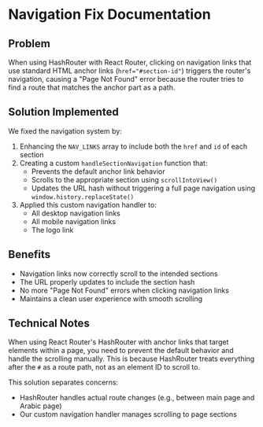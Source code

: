 # Navigation Fix Documentation

## Problem

When using HashRouter with React Router, clicking on navigation links that use standard HTML anchor links (`href="#section-id"`) triggers the router's navigation, causing a "Page Not Found" error because the router tries to find a route that matches the anchor part as a path.

## Solution Implemented

We fixed the navigation system by:

1. Enhancing the `NAV_LINKS` array to include both the `href` and `id` of each section
2. Creating a custom `handleSectionNavigation` function that:
   - Prevents the default anchor link behavior
   - Scrolls to the appropriate section using `scrollIntoView()`
   - Updates the URL hash without triggering a full page navigation using `window.history.replaceState()`
3. Applied this custom navigation handler to:
   - All desktop navigation links
   - All mobile navigation links
   - The logo link

## Benefits

- Navigation links now correctly scroll to the intended sections
- The URL properly updates to include the section hash
- No more "Page Not Found" errors when clicking navigation links
- Maintains a clean user experience with smooth scrolling

## Technical Notes

When using React Router's HashRouter with anchor links that target elements within a page, you need to prevent the default behavior and handle the scrolling manually. This is because HashRouter treats everything after the `#` as a route path, not as an element ID to scroll to.

This solution separates concerns:

- HashRouter handles actual route changes (e.g., between main page and Arabic page)
- Our custom navigation handler manages scrolling to page sections
